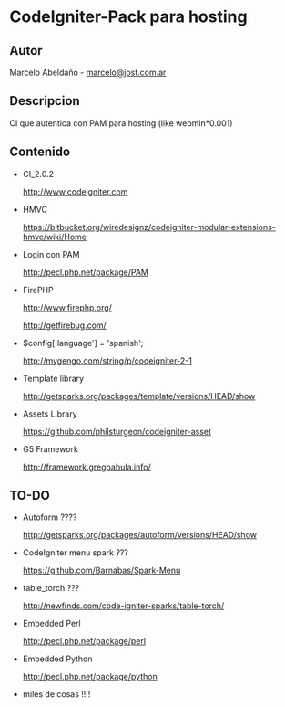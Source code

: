 CodeIgniter-Pack para hosting
==================

Autor
------

Marcelo Abeldaño - <marcelo@jost.com.ar>

Descripcion
-----------

CI que autentica con PAM para hosting (like webmin*0.001)


Contenido
--------
* CI_2.0.2

	http://www.codeigniter.com
	
* HMVC 

	https://bitbucket.org/wiredesignz/codeigniter-modular-extensions-hmvc/wiki/Home

* Login con PAM

	http://pecl.php.net/package/PAM


* FirePHP

	http://www.firephp.org/

	http://getfirebug.com/


* $config['language']	= 'spanish'; 
	
	http://mygengo.com/string/p/codeigniter-2-1


* Template library 

	http://getsparks.org/packages/template/versions/HEAD/show


* Assets Library

	https://github.com/philsturgeon/codeigniter-asset	
	
	
* G5 Framework

	http://framework.gregbabula.info/
	
	
TO-DO
---------------------------

* Autoform ????
	
	http://getsparks.org/packages/autoform/versions/HEAD/show

* CodeIgniter menu spark ???

	https://github.com/Barnabas/Spark-Menu
	
* table_torch ???

	http://newfinds.com/code-igniter-sparks/table-torch/

* Embedded Perl

	http://pecl.php.net/package/perl

* Embedded Python

	http://pecl.php.net/package/python

* miles de cosas !!!!
